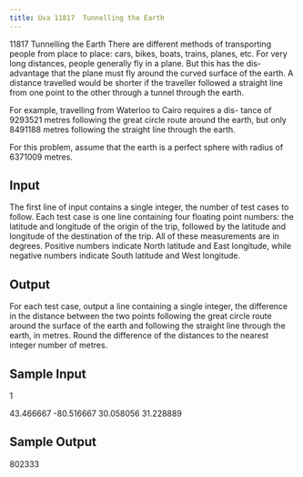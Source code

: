 ```yaml
---
title: Uva 11817  Tunnelling the Earth
---
```


11817 Tunnelling the Earth
There are different methods of transporting people from place
to place: cars, bikes, boats, trains, planes, etc. For very long
distances, people generally fly in a plane. But this has the dis-
advantage that the plane must fly around the curved surface of
the earth. A distance travelled would be shorter if the traveller
followed a straight line from one point to the other through a
tunnel through the earth.

For example, travelling from Waterloo to Cairo requires a dis-
tance of 9293521 metres following the great circle route around
the earth, but only 8491188 metres following the straight line
through the earth.

For this problem, assume that the earth is a perfect sphere
with radius of 6371009 metres.

## Input
The first line of input contains a single integer, the number of test cases to follow. Each test case is
one line containing four floating point numbers: the latitude and longitude of the origin of the trip,
followed by the latitude and longitude of the destination of the trip. All of these measurements are in
degrees. Positive numbers indicate North latitude and East longitude, while negative numbers indicate
South latitude and West longitude.

## Output
For each test case, output a line containing a single integer, the difference in the distance between the
two points following the great circle route around the surface of the earth and following the straight
line through the earth, in metres. Round the difference of the distances to the nearest integer number
of metres.

## Sample Input
<p>1</p><p>43.466667 -80.516667 30.058056 31.228889</p><p></p>

## Sample Output
<p>802333</p>